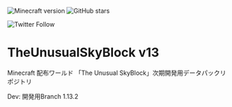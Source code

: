 ![Minecraft version](https://img.shields.io/badge/version-1.13.2-blue.svg)
![GitHub stars](https://img.shields.io/github/stars/TUSB/TheUnusualSkyBlock.svg?style=social)

![Twitter Follow](https://img.shields.io/twitter/follow/TUSkyBlock.svg?style=social)

# TheUnusualSkyBlock v13
Minecraft 配布ワールド 「The Unusual SkyBlock」次期開発用データパックリポジトリ

Dev: 開発用Branch 1.13.2
